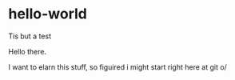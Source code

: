 # hello-world
Tis but a test

Hello there.

I want to elarn this stuff, so figuired i might start right here at git o/
